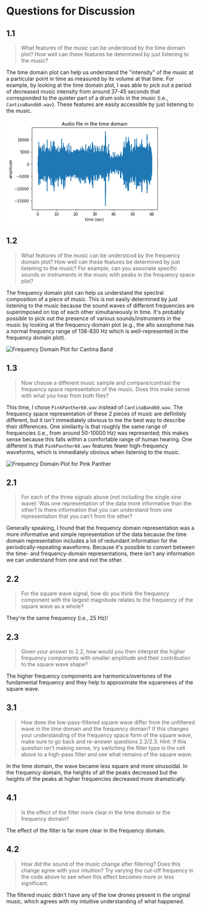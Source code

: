 # Questions for Discussion

## 1.1

> What features of the music can be understood by the time domain plot? How well can these features be determined by just listening to the music?

The time domain plot can help us understand the "intensity" of the music at a particular point in time as measured by its volume at that time. For example, by looking at the time domain plot, I was able to pick out a period of decreased music intensity from around 37-45 seconds that corresponded to the quieter part of a drum solo in the music (i.e., `CantinaBand60.wav`). These features are easily accessible by just listening to the music.

![Time Domain Plot for Cantina Band](figures/time-domain.png)

## 1.2

> What features of the music can be understood by the frequency domain plot? How well can these features be determined by just listening to the music? For example, can you associate specific sounds or instruments in the music with peaks in the frequency space plot?

The frequency domain plot can help us understand the spectral composition of a piece of music. This is not easily determined by just listening to the music because the sound waves of different frequencies are superimposed on top of each other simultaneously in time. It's probably possible to pick out the presence of various sounds/instruments in the music by looking at the frequency domain plot (e.g., the alto saxophone has a normal frequency range of 138-830 Hz which is well-represented in the frequency domain plot).

![Frequency Domain Plot for Cantina Band](frequency-domain1.png)

## 1.3

> Now choose a different music sample and compare/contrast the frequency space representation of the music. Does this make sense with what you hear from both files?

This time, I chose `PinkPanther60.wav` instead of `CantinaBand60.wav`. The frequency space representation of these 2 pieces of music are definitely different, but it isn't immediately obvious to me the best way to describe their differences. One similarity is that roughly the same range of frequencies (i.e., from around 50-10000 Hz) was represented; this makes sense because this falls within a comfortable range of human hearing. One different is that `PinkPanther60.wav` features fewer high-frequency waveforms, which is immediately obvious when listening to the music.

![Frequency Domain Plot for Pink Panther](frequency-domain2.png)

## 2.1

> For each of the three signals above (not including the single sine wave): Was one representation of the data more informative than the other? Is there information that you can understand from one representation that you can't from the other?

Generally speaking, I found that the frequency domain representation was a more informative and simple representation of the data because the time domain representation includes a lot of redundant information for the periodically-repeating waveforms. Because it's possible to convert between the time- and frequency-domain representations, there isn't any information we can understand from one and not the other.

## 2.2

> For the square wave signal, how do you think the frequency component with the largest magnitude relates to the frequency of the square wave as a whole?

They're the same frequency (i.e., 25 Hz)!

## 2.3

> Given your answer to 2.2, how would you then interpret the higher frequency components with smaller amplitude and their contribution to the square wave shape?

The higher frequency components are harmonics/overtones of the fundamental frequency and they help to approximate the squareness of the square wave.

## 3.1

> How does the low-pass-filtered square wave differ from the unfiltered wave in the time domain and the frequency domain? If this changes your understanding of the frequency space form of the square wave, make sure to go back and re-answer questions 2.2/2.3. Hint: if this question isn't making sense, try switching the filter type in the cell above to a high-pass filter and see what remains of the square wave.

In the time domain, the wave became less square and more sinusoidal. In the frequency domain, the heights of all the peaks decreased but the heights of the peaks at higher frequencies decreased more dramatically.

## 4.1

> Is the effect of the filter more clear in the time domain or the frequency domain?

The effect of the filter is far more clear in the frequency domain.

## 4.2

> How did the sound of the music change after filtering? Does this change agree with your intuition? Try varying the cut-off frequency in the code above to see when this effect becomes more or less significant.

The filtered music didn't have any of the low drones present in the original music, which agrees with my intuitive understanding of what happened.
